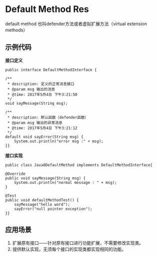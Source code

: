 # Default Method Res #

default method 也叫defender方法或者虚拟扩展方法（virtual extension methods）

## 示例代码 ##

**接口定义**
    
	public interface DefaultMethodInterface {
	
	/**
	 * description: 定义的正常消息接口
	 * @param msg 输出的消息
	 * @time: 2017年5月4日 下午3:21:50
	 */
	void sayMessage(String msg);
	
	/**
	 * description: 默认函数（defender函数）
	 * @param msg 输出的异常消息
	 * @time: 2017年5月4日 下午3:21:12
	 */
	default void sayError(String msg) {
		System.out.println("error msg :" + msg);
	}}

**接口实现**
    
	public class Java8DefaultMethod implements DefaultMethodInterface{

	@Override
	public void sayMessage(String msg) {
		System.out.println("normal message : " + msg);
	}

	@Test
	public void defaultMethodTest() {
		sayMessage("hello word");
		sayError("null pointer exception");
	}}

## 应用场景 ##

1. 扩展原有接口——针对原有接口进行功能扩展，不需要修改实现类。
2. 提供默认实现，无须每个接口的实现类都实现相同的功能。